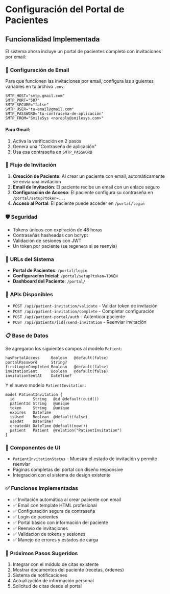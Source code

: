 
# Configuración del Portal de Pacientes

## Funcionalidad Implementada

El sistema ahora incluye un portal de pacientes completo con invitaciones por email:

### 🔧 **Configuración de Email**

Para que funcionen las invitaciones por email, configura las siguientes variables en tu archivo `.env`:

```env
SMTP_HOST="smtp.gmail.com"
SMTP_PORT="587"
SMTP_SECURE="false"
SMTP_USER="tu-email@gmail.com"
SMTP_PASSWORD="tu-contraseña-de-aplicación"
SMTP_FROM="SmileSys <noreply@smilesys.com>"
```

#### Para Gmail:
1. Activa la verificación en 2 pasos
2. Genera una "Contraseña de aplicación"
3. Usa esa contraseña en `SMTP_PASSWORD`

### 📧 **Flujo de Invitación**

1. **Creación de Paciente**: Al crear un paciente con email, automáticamente se envía una invitación
2. **Email de Invitación**: El paciente recibe un email con un enlace seguro
3. **Configuración de Acceso**: El paciente configura su contraseña en `/portal/setup?token=...`
4. **Acceso al Portal**: El paciente puede acceder en `/portal/login`

### 🛡️ **Seguridad**

- Tokens únicos con expiración de 48 horas
- Contraseñas hasheadas con bcrypt
- Validación de sesiones con JWT
- Un token por paciente (se regenera si se reenvía)

### 📱 **URLs del Sistema**

- **Portal de Pacientes**: `/portal/login`
- **Configuración Inicial**: `/portal/setup?token=TOKEN`
- **Dashboard del Paciente**: `/portal/`

### 🔧 **APIs Disponibles**

- `POST /api/patient-invitation/validate` - Validar token de invitación
- `POST /api/patient-invitation/complete` - Completar configuración
- `POST /api/patient-portal/auth` - Autenticar paciente
- `POST /api/patients/[id]/send-invitation` - Reenviar invitación

### 📋 **Base de Datos**

Se agregaron los siguientes campos al modelo `Patient`:
```prisma
hasPortalAccess     Boolean   @default(false)
portalPassword      String?
firstLoginCompleted Boolean   @default(false)
invitationSent      Boolean   @default(false)
invitationSentAt    DateTime?
```

Y el nuevo modelo `PatientInvitation`:
```prisma
model PatientInvitation {
  id        String   @id @default(cuid())
  patientId String   @unique
  token     String   @unique
  expires   DateTime
  isUsed    Boolean  @default(false)
  usedAt    DateTime?
  createdAt DateTime @default(now())
  patient   Patient  @relation("PatientInvitation")
}
```

### 🎨 **Componentes de UI**

- `PatientInvitationStatus` - Muestra el estado de invitación y permite reenviar
- Páginas completas del portal con diseño responsive
- Integración con el sistema de design existente

### ✅ **Funciones Implementadas**

- ✅ Invitación automática al crear paciente con email
- ✅ Email con template HTML profesional
- ✅ Configuración segura de contraseña
- ✅ Login de pacientes
- ✅ Portal básico con información del paciente
- ✅ Reenvío de invitaciones
- ✅ Validación de tokens y sesiones
- ✅ Manejo de errores y estados de carga

### 🔄 **Próximos Pasos Sugeridos**

1. Integrar con el módulo de citas existente
2. Mostrar documentos del paciente (recetas, órdenes)
3. Sistema de notificaciones
4. Actualización de información personal
5. Solicitud de citas desde el portal
